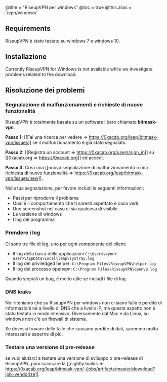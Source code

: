 @title = "RiseupVPN per windows"
@toc = true
@this.alias = '/vpn/windows'

## Requirements

RiseupVPN è stato testato su windows 7 e windows 10.

## Installazione

Currently RiseupVPN for Windows is not available while we investigate problems related to the download.

## Risoluzione dei problemi

### Segnalazione di malfunzionamenti e richieste di nuove funzionalità

RiseupVPN è totalmente basata su un software libero chiamato <b>bitmask-vpn</b>.

**Passo 1:** [[Fai una ricerca per vedere => https://0xacab.org/leap/bitmask-vpn/issues]] se il malfunzionamento è già stato segnalato.

**Passo 2:** [[Registra un account => https://0xacab.org/users/sign_in]] su [[0xacab.org => https://0xacab.org]] ed accedi.

**Passo 3:** Crea una [[nuova segnalazione di malfunzionamento o una richiesta di nuove funzionalità => https://0xacab.org/leap/bitmask-vpn/issues/new]].

Nella tua segnalazione, per favore includi le seguenti informazioni:

* Passi per riprodurre il problema
* Qual'è il comportamento che ti saresti aspettato e cosa vedi
* Uno screenshot nel caso ci sia qualcosa di visibile
* La versione di windows
* I log del programma

### Prendere i log

Ci sono tre file di log, uno per ogni componente del client:

* Il log della barra delle applicazioni `C:\Users\<your user>\AppData\Local\leap\systray.log`
* Il log del priviledged helper: `C:\Program Files\RiseupVPN\helper.log`
* Il log del processo openvpn: `C:\Program Files\RiseupVPN\openvp.log`

Quando segnali un bug, è molto utile se includi i file di log.

### DNS leaks

Noi riteniamo che su RiseupVPN per windows non ci siano falle e perdite di informazioni né a livello di DNS che a livello IP, ma questa aspetto non è stato testato in modo intensivo. Diversamente dal Mac e da Linux, su windows non c'è un firewall di sistema.

Se dovessi trovare delle falle che causano perdite di dati, saremmo molto interessati a saperne di più.

### Testare una versione di pre-release

se vuoi aiutarci a testare una versione di sviluppo o pre-release di RiseupVPN, puoi scaricare la [[nightly builds => https://0xacab.org/leap/bitmask-vpn/-/jobs/artifacts/master/download?job=vendorize]].

